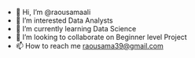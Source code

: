 - 👋 Hi, I’m @raousamaali
- 👀 I’m interested Data Analysts
- 🌱 I’m currently learning Data Science 
- 💞️ I’m looking to collaborate on Beginner level Project
- 📫 How to reach me raousama39@gmail.com

<!---
raousamaali/raousamaali is a ✨ special ✨ repository because its `README.md` (this file) appears on your GitHub profile.
You can click the Preview link to take a look at your changes.
--->
